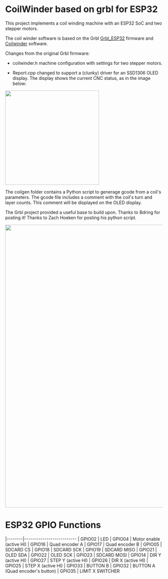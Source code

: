 

# CoilWinder based on grbl for ESP32


This project implements a coil winding machine with an ESP32 SoC and two stepper motors.

The coil winder software is based on the Grbl [Grbl_ESP32](https://github.com/bdring/Grbl_Esp32) firmware and [Coilwinder](https://github.com/hoeken/Coilwinder) software.

Changes from the original Grbl firmware:

- coilwinder.h machine configuration with settings for two stepper motors.

- Report.cpp changed to support a (clunky) driver for an SSD1306 OLED display. The display shows the current CNC status, as in the image below:

<img src="https://github.com/hww/coil_winder_grbl_esp32/blob/main/doc/oled_display.jpg" width="300">

The coilgen folder contains a Python script to generage gcode from a coil's parameters. The gcode file
 includes a comment with the coil's turn and layer counts. This comment will be displayed on the OLED display.

The Grbl project provided a useful base to build upon. Thanks to Bdring for posting it! Thanks to Zach Hoeken for posting his python script.


<img src="https://github.com/hww/coil_winder_grbl_esp32/blob/main/doc/coil_winder_photo_1.jpg" width="900">


# ESP32 GPIO Functions       

|--------|--------------------------
| GPIO02 | LED
| GPIO04 | Motor enable (active HI)
| GPIO16 | Quad encoder A
| GPIO17 | Quad encoder B
| GPIO05 | SDCARD CS
| GPIO18 | SDCARD SCK
| GPIO19 | SDCARD MISO
| GPIO21 | OLED SDA
| GPIO22 | OLED SCK
| GPIO23 | SDCARD MOSI
| GPIO14 | DIR Y (active HI)
| GPIO27 | STEP Y (active HI)
| GPIO26 | DIR X (active HI)
| GPIO25 | STEP X (active HI)
| GPIO33 | BUTTON B
| GPIO32 | BUTTON A (Quad encoder's button)
| GPIO35 | LIMIT X SWITCHER

        
        
        

